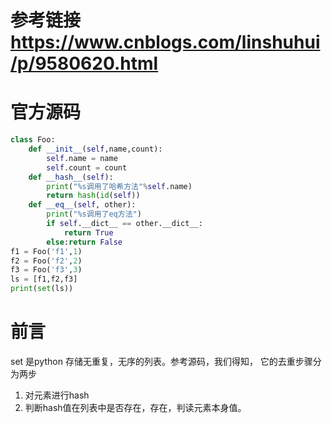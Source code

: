 # 参考链接  https://www.cnblogs.com/linshuhui/p/9580620.html

# 官方源码
```python
class Foo:
    def __init__(self,name,count):
        self.name = name
        self.count = count
    def __hash__(self):
        print("%s调用了哈希方法"%self.name)
        return hash(id(self))
    def __eq__(self, other):
        print("%s调用了eq方法")
        if self.__dict__ == other.__dict__:
            return True
        else:return False
f1 = Foo('f1',1)
f2 = Foo('f2',2)
f3 = Foo('f3',3)
ls = [f1,f2,f3]
print(set(ls))

```

# 前言  
set 是python 存储无重复，无序的列表。参考源码，我们得知，
它的去重步骤分为两步
1. 对元素进行hash 
2. 判断hash值在列表中是否存在，存在，判读元素本身值。

